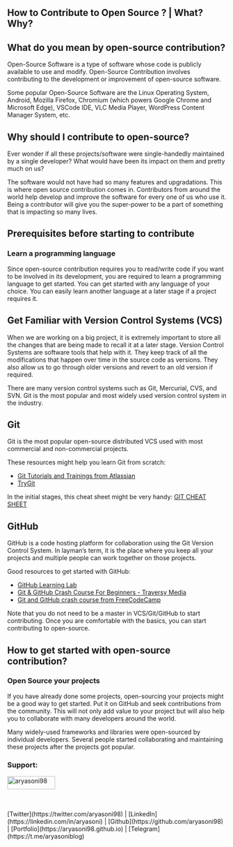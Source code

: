 ## How to Contribute to Open Source ? | What? Why?

## What do you mean by open-source contribution?

Open-Source Software is a type of software whose code is publicly available to use and modify. Open-Source Contribution involves contributing to the development or improvement of open-source software.

Some popular Open-Source Software are the Linux Operating System, Android, Mozilla Firefox, Chromium (which powers Google Chrome and Microsoft Edge), VSCode IDE, VLC Media Player, WordPress Content Manager System, etc.

## Why should I contribute to open-source?

Ever wonder if all these projects/software were single-handedly maintained by a single developer?
What would have been its impact on them and pretty much on us?

The software would not have had so many features and upgradations. This is where open source contribution comes in. Contributors from around the world help develop and improve the software for every one of us who use it. Being a contributor will give you the super-power to be a part of something that is impacting so many lives.

## Prerequisites before starting to contribute

### Learn a programming language

Since open-source contribution requires you to read/write code if you want to be involved in its development, you are required to learn a programming language to get started. You can get started with any language of your choice. You can easily learn another language at a later stage if a project requires it.

## Get Familiar with Version Control Systems (VCS)

When we are working on a big project, it is extremely important to store all the changes that are being made to recall it at a later stage. Version Control Systems are software tools that help with it. They keep track of all the modifications that happen over time in the source code as versions. They also allow us to go through older versions and revert to an old version if required.

There are many version control systems such as Git, Mercurial, CVS, and SVN. Git is the most popular and most widely used version control system in the industry.

## Git

Git is the most popular open-source distributed VCS used with most commercial and non-commercial projects.

These resources might help you learn Git from scratch:
- [Git Tutorials and Trainings from Atlassian](https://www.atlassian.com/git/tutorials)
- [TryGit](https://try.github.io)

In the initial stages, this cheat sheet might be very handy: [GIT CHEAT SHEET](https://education.github.com/git-cheat-sheet-education.pdf)

## GitHub

GitHub is a code hosting platform for collaboration using the Git Version Control System. In layman’s term, it is the place where you keep all your projects and multiple people can work together on those projects.

Good resources to get started with GitHub:

- [GitHub Learning Lab](https://lab.github.com)
- [Git & GitHub Crash Course For Beginners - Traversy Media](https://www.youtube.com/watch?v=SWYqp7iY_Tc)
- [Git and GitHub crash course from FreeCodeCamp](https://www.youtube.com/watch?v=RGOj5yH7evk)

Note that you do not need to be a master in VCS/Git/GitHub to start contributing. Once you are comfortable with the basics, you can start contributing to open-source.

## How to get started with open-source contribution?

### Open Source your projects

If you have already done some projects, open-sourcing your projects might be a good way to get started. Put it on GitHub and seek contributions from the community. This will not only add value to your project but will also help you to collaborate with many developers around the world.

Many widely-used frameworks and libraries were open-sourced by individual developers. Several people started collaborating and maintaining these projects after the projects got popular. 

<h3>Support:</h3>
<p><a href="https://www.buymeacoffee.com/aryasoni98"> <img src="https://cdn.buymeacoffee.com/buttons/v2/default-yellow.png" height="30" width="110" alt="aryasoni98" /></a></p><br><br>
<div align="centre">
[Twitter](https://twitter.com/aryasoni98) | [LinkedIn](https://linkedin.com/in/aryasoni) | [Github](https://github.com/aryasoni98) | [Portfolio](https://aryasoni98.github.io) | [Telegram](https://t.me/aryasoniblog)